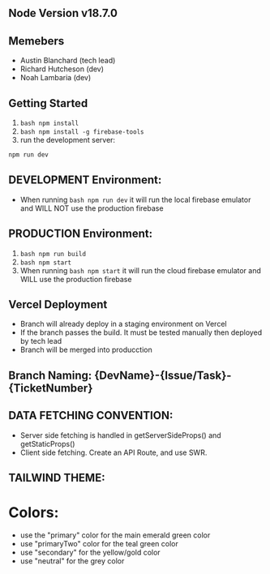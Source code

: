## Node Version v18.7.0

## Memebers
- Austin Blanchard (tech lead)
- Richard Hutcheson (dev)
- Noah Lambaria (dev)

## Getting Started

1. ```bash npm install```
2. ```bash npm install -g firebase-tools```
3. run the development server:

```bash
npm run dev
```
 
## DEVELOPMENT Environment:
- When running ```bash npm run dev``` it will run the local firebase emulator and WILL NOT use the production firebase

## PRODUCTION Environment:
1. ```bash npm run build```
2. ```bash npm start```
3. When running ```bash npm start``` it will run the cloud firebase emulator and WILL use the production firebase

## Vercel Deployment
- Branch will already deploy in a staging environment on Vercel
- If the branch passes the build. It must be tested manually then deployed by tech lead
- Branch will be merged into producction

## Branch Naming: {DevName}-{Issue/Task}-{TicketNumber}

## DATA FETCHING CONVENTION:
- Server side fetching is handled in getServerSideProps() and getStaticProps()
- Client side fetching. Create an API Route, and use SWR.

## TAILWIND THEME:
# Colors:
  - use the "primary" color for the main emerald green color
  - use "primaryTwo" color for the teal green color
  - use "secondary" for the yellow/gold color
  - use "neutral" for the grey color